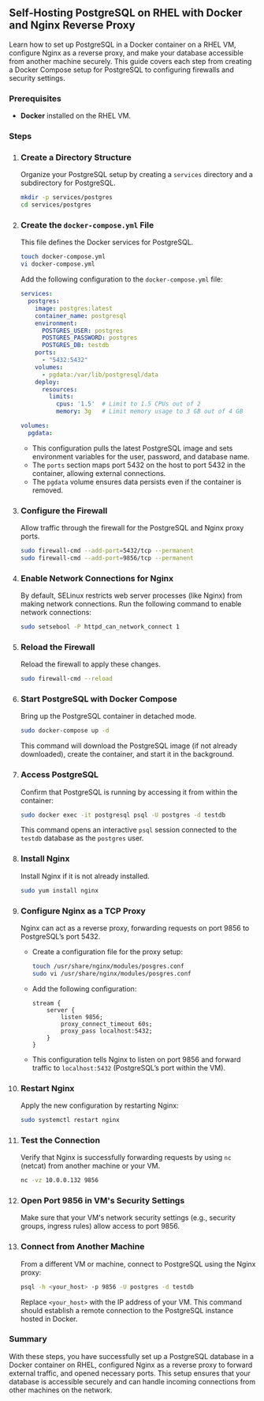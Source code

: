 
## Self-Hosting PostgreSQL on RHEL with Docker and Nginx Reverse Proxy

Learn how to set up PostgreSQL in a Docker container on a RHEL VM, configure Nginx as a reverse proxy, and make your database accessible from another machine securely. This guide covers each step from creating a Docker Compose setup for PostgreSQL to configuring firewalls and security settings.

### Prerequisites

- **Docker** installed on the RHEL VM.

### Steps

1. ### Create a Directory Structure

   Organize your PostgreSQL setup by creating a `services` directory and a subdirectory for PostgreSQL.

   ```bash
   mkdir -p services/postgres
   cd services/postgres
   ```

2. ### Create the `docker-compose.yml` File

   This file defines the Docker services for PostgreSQL.

   ```bash
   touch docker-compose.yml
   vi docker-compose.yml
   ```

   Add the following configuration to the `docker-compose.yml` file:

   ```yml
   services:
     postgres:
       image: postgres:latest
       container_name: postgresql
       environment:
         POSTGRES_USER: postgres
         POSTGRES_PASSWORD: postgres
         POSTGRES_DB: testdb
       ports:
         - "5432:5432"
       volumes:
         - pgdata:/var/lib/postgresql/data
       deploy:
         resources:
           limits:
             cpus: '1.5'  # Limit to 1.5 CPUs out of 2
             memory: 3g   # Limit memory usage to 3 GB out of 4 GB

   volumes:
     pgdata:
   ```

   - This configuration pulls the latest PostgreSQL image and sets environment variables for the user, password, and database name.
   - The `ports` section maps port 5432 on the host to port 5432 in the container, allowing external connections.
   - The `pgdata` volume ensures data persists even if the container is removed.

3. ### Configure the Firewall

   Allow traffic through the firewall for the PostgreSQL and Nginx proxy ports.

   ```bash
   sudo firewall-cmd --add-port=5432/tcp --permanent
   sudo firewall-cmd --add-port=9856/tcp --permanent
   ```

4. ### Enable Network Connections for Nginx

   By default, SELinux restricts web server processes (like Nginx) from making network connections. Run the following command to enable network connections:

   ```bash
   sudo setsebool -P httpd_can_network_connect 1
   ```

5. ### Reload the Firewall

   Reload the firewall to apply these changes.

   ```bash
   sudo firewall-cmd --reload
   ```

6. ### Start PostgreSQL with Docker Compose

   Bring up the PostgreSQL container in detached mode.

   ```bash
   sudo docker-compose up -d
   ```

   This command will download the PostgreSQL image (if not already downloaded), create the container, and start it in the background.

7. ### Access PostgreSQL

   Confirm that PostgreSQL is running by accessing it from within the container:

   ```bash
   sudo docker exec -it postgresql psql -U postgres -d testdb
   ```

   This command opens an interactive `psql` session connected to the `testdb` database as the `postgres` user.

8. ### Install Nginx

   Install Nginx if it is not already installed.

   ```bash
   sudo yum install nginx
   ```

9. ### Configure Nginx as a TCP Proxy

   Nginx can act as a reverse proxy, forwarding requests on port 9856 to PostgreSQL’s port 5432.

   - Create a configuration file for the proxy setup:

     ```bash
     touch /usr/share/nginx/modules/posgres.conf
     sudo vi /usr/share/nginx/modules/posgres.conf
     ```

   - Add the following configuration:

     ```nginx
     stream {
         server {
             listen 9856;
             proxy_connect_timeout 60s;
             proxy_pass localhost:5432;
         }
     }
     ```

   - This configuration tells Nginx to listen on port 9856 and forward traffic to `localhost:5432` (PostgreSQL’s port within the VM).

10. ### Restart Nginx

    Apply the new configuration by restarting Nginx:

    ```bash
    sudo systemctl restart nginx
    ```

11. ### Test the Connection

    Verify that Nginx is successfully forwarding requests by using `nc` (netcat) from another machine or your VM.

    ```bash
    nc -vz 10.0.0.132 9856
    ```

12. ### Open Port 9856 in VM's Security Settings

    Make sure that your VM's network security settings (e.g., security groups, ingress rules) allow access to port 9856.

13. ### Connect from Another Machine

    From a different VM or machine, connect to PostgreSQL using the Nginx proxy:

    ```bash
    psql -h <your_host> -p 9856 -U postgres -d testdb
    ```

    Replace `<your_host>` with the IP address of your VM. This command should establish a remote connection to the PostgreSQL instance hosted in Docker.

### Summary

With these steps, you have successfully set up a PostgreSQL database in a Docker container on RHEL, configured Nginx as a reverse proxy to forward external traffic, and opened necessary ports. This setup ensures that your database is accessible securely and can handle incoming connections from other machines on the network.

```
